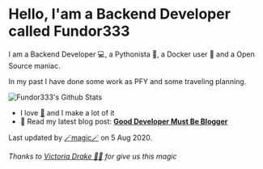 
# Hello, I'am a Backend Developer called Fundor333

I am a Backend Developer 💻, a Pythonista 🐍, a Docker user 🐋 and a Open Source maniac.

In my past I have done some work as PFY and some traveling planning.

![Fundor333's Github Stats](https://github-readme-stats.vercel.app/api?username=fundor333&show_icons=true)
- I love [🍵](https://digitaltearoom.com/pages/about/) and I make a lot of it
- 📰 Read my latest blog post: **[Good Developer Must Be Blogger](https://fundor333.com/post/2020/good-developer-must-be-blogger/)**

Last updated by [🪄magic🪄](https://victoria.dev/blog/go-automate-your-github-profile-readme/) on 5 Aug 2020.

*Thanks to [Victoria Drake 🧙‍♀️](https://victoria.dev/blog/go-automate-your-github-profile-readme/) for give us this magic*
